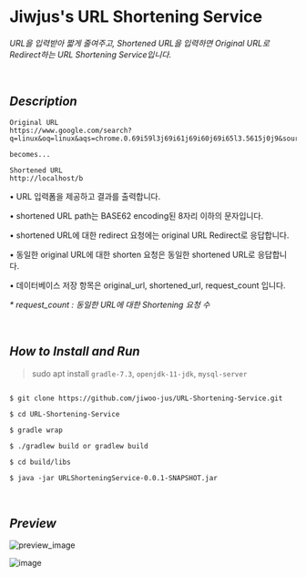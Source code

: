 # Jiwjus's URL Shortening Service

_URL을 입력받아 짧게 줄여주고, Shortened URL을 입력하면 Original URL로 Redirect하는 URL Shortening Service입니다._


<br>

## _Description_

```
Original URL
https://www.google.com/search?q=linux&oq=linux&aqs=chrome.0.69i59l3j69i61j69i60j69i65l3.5615j0j9&sourceid=chrome

becomes...

Shortened URL
http://localhost/b
```

•	URL 입력폼을 제공하고 결과를 출력합니다.

•	shortened URL path는 BASE62 encoding된 8자리 이하의 문자입니다.

•	shortened URL에 대한 redirect 요청에는 original URL Redirect로 응답합니다.

•	동일한 original URL에 대한 shorten 요청은 동일한 shortened URL로 응답합니다.

•	데이터베이스 저장 항목은 original_url, shortened_url, request_count 입니다.

_* request_count : 동일한 URL에 대한 Shortening 요청 수_

<br>

## _How to Install and Run_

> sudo apt install
> `gradle-7.3`, `openjdk-11-jdk`, `mysql-server`

```

$ git clone https://github.com/jiwoo-jus/URL-Shortening-Service.git

$ cd URL-Shortening-Service

$ gradle wrap

$ ./gradlew build or gradlew build

$ cd build/libs

$ java -jar URLShorteningService-0.0.1-SNAPSHOT.jar
```

<br>

## _Preview_

![preview_image](https://user-images.githubusercontent.com/71170591/146491517-07c1ea43-5f40-4937-a0d1-ec3e82b65c31.png)

![image](https://user-images.githubusercontent.com/71170591/146493824-b0d115c5-8f6e-4cfa-9104-f76f73eb0a92.png)
